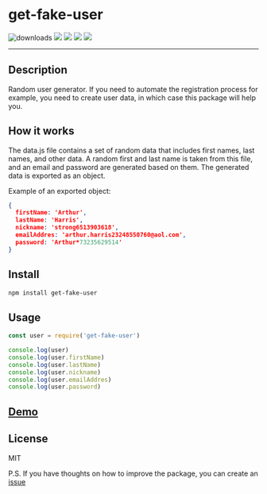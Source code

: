 
# get-fake-user 

![downloads](https://img.shields.io/npm/dt/get-fake-user) ![](https://img.shields.io/npm/v/get-fake-user) ![](https://img.shields.io/npm/l/get-fake-user) ![](https://img.shields.io/github/last-commit/dzmitry-duboyski/get-fake-user) ![](https://img.shields.io/github/stars/dzmitry-duboyski/get-fake-user?style=social)

---
## Description
Random user generator.
If you need to automate the registration process for example, you need to create user data, in which case this package will help you.

## How it works
The data.js file contains a set of random data that includes first names, last names, and other data. A random first and last name is taken from this file, and an email and password are generated based on them. The generated data is exported as an object.

Example of an exported object: 
```json
{
  firstName: 'Arthur',
  lastName: 'Harris',
  nickname: 'strong6513903618',
  emailAddres: 'arthur.harris23248550760@aol.com',
  password: 'Arthur*73235629514'
}
```

## Install

```sh
npm install get-fake-user
```

## Usage

```javascript
const user = require('get-fake-user')

console.log(user)
console.log(user.firstName)
console.log(user.lastName)
console.log(user.nickname)
console.log(user.emailAddres)
console.log(user.password)
```

## [Demo](https://replit.com/@dzmitry-duboysk/Demo-get-fake-user?v=1)

## License

MIT

P.S. If you have thoughts on how to improve the package, you can create an [issue](https://github.com/dzmitry-duboyski/get-fake-user/issues)

